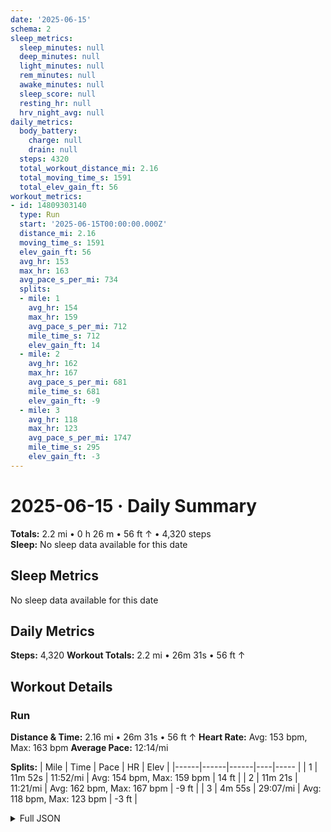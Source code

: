```yaml
---
date: '2025-06-15'
schema: 2
sleep_metrics:
  sleep_minutes: null
  deep_minutes: null
  light_minutes: null
  rem_minutes: null
  awake_minutes: null
  sleep_score: null
  resting_hr: null
  hrv_night_avg: null
daily_metrics:
  body_battery:
    charge: null
    drain: null
  steps: 4320
  total_workout_distance_mi: 2.16
  total_moving_time_s: 1591
  total_elev_gain_ft: 56
workout_metrics:
- id: 14809303140
  type: Run
  start: '2025-06-15T00:00:00.000Z'
  distance_mi: 2.16
  moving_time_s: 1591
  elev_gain_ft: 56
  avg_hr: 153
  max_hr: 163
  avg_pace_s_per_mi: 734
  splits:
  - mile: 1
    avg_hr: 154
    max_hr: 159
    avg_pace_s_per_mi: 712
    mile_time_s: 712
    elev_gain_ft: 14
  - mile: 2
    avg_hr: 162
    max_hr: 167
    avg_pace_s_per_mi: 681
    mile_time_s: 681
    elev_gain_ft: -9
  - mile: 3
    avg_hr: 118
    max_hr: 123
    avg_pace_s_per_mi: 1747
    mile_time_s: 295
    elev_gain_ft: -3
---
```

# 2025-06-15 · Daily Summary
**Totals:** 2.2 mi • 0 h 26 m • 56 ft ↑ • 4,320 steps  
**Sleep:** No sleep data available for this date

## Sleep Metrics
No sleep data available for this date

## Daily Metrics
**Steps:** 4,320
**Workout Totals:** 2.2 mi • 26m 31s • 56 ft ↑

## Workout Details
### Run
**Distance & Time:** 2.16 mi • 26m 31s • 56 ft ↑
**Heart Rate:** Avg: 153 bpm, Max: 163 bpm
**Average Pace:** 12:14/mi

**Splits:**
| Mile | Time | Pace | HR | Elev |
|------|------|------|----|----- |
| 1 | 11m 52s | 11:52/mi | Avg: 154 bpm, Max: 159 bpm | 14 ft |
| 2 | 11m 21s | 11:21/mi | Avg: 162 bpm, Max: 167 bpm | -9 ft |
| 3 | 4m 55s | 29:07/mi | Avg: 118 bpm, Max: 123 bpm | -3 ft |


<details>
<summary>Full JSON</summary>

```json
{
  "date": "2025-06-15",
  "schema": 2,
  "sleep_metrics": {
    "sleep_minutes": null,
    "deep_minutes": null,
    "light_minutes": null,
    "rem_minutes": null,
    "awake_minutes": null,
    "sleep_score": null,
    "resting_hr": null,
    "hrv_night_avg": null
  },
  "daily_metrics": {
    "body_battery": {
      "charge": null,
      "drain": null
    },
    "steps": 4320,
    "total_workout_distance_mi": 2.16,
    "total_moving_time_s": 1591,
    "total_elev_gain_ft": 56
  },
  "workout_metrics": [
    {
      "id": 14809303140,
      "type": "Run",
      "start": "2025-06-15T00:00:00.000Z",
      "distance_mi": 2.16,
      "moving_time_s": 1591,
      "elev_gain_ft": 56,
      "avg_hr": 153,
      "max_hr": 163,
      "avg_pace_s_per_mi": 734,
      "splits": [
        {
          "mile": 1,
          "avg_hr": 154,
          "max_hr": 159,
          "avg_pace_s_per_mi": 712,
          "mile_time_s": 712,
          "elev_gain_ft": 14
        },
        {
          "mile": 2,
          "avg_hr": 162,
          "max_hr": 167,
          "avg_pace_s_per_mi": 681,
          "mile_time_s": 681,
          "elev_gain_ft": -9
        },
        {
          "mile": 3,
          "avg_hr": 118,
          "max_hr": 123,
          "avg_pace_s_per_mi": 1747,
          "mile_time_s": 295,
          "elev_gain_ft": -3
        }
      ]
    }
  ]
}
```
</details>
